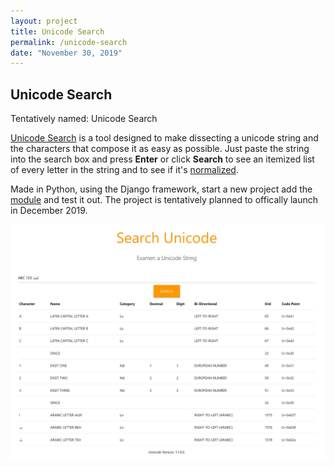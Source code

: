 ```yaml
---
layout: project
title: Unicode Search
permalink: /unicode-search
date: "November 30, 2019"
---
```


## Unicode Search

Tentatively named: Unicode Search

[Unicode Search](https://github.com/apocop/unicode) is a tool designed to make dissecting a unicode string and the characters that compose it as easy as possible. Just paste the string into the search box and press **Enter** or click **Search** to see an itemized list of every letter in the string and to see if it's [normalized](https://unicode.org/reports/tr15/).

Made in Python, using the Django framework, start a new project add the [module](https://github.com/apocop/unicode) and test it out. The project is tentatively planned to offically launch in December 2019.


![](/static/projects/unicode_search.png)
